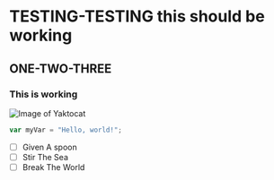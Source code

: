 # TESTING-TESTING this should be working
## ONE-TWO-THREE
### This is working
![Image of Yaktocat](https://octodex.github.com/images/yaktocat.png)
``` javascript
var myVar = "Hello, world!";
```
- [ ] Given A spoon
- [ ] Stir The Sea
- [ ] Break The World
